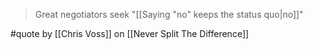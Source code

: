 > Great negotiators seek "[[Saying "no" keeps the status quo|no]]"

#quote by [[Chris Voss]] on [[Never Split The Difference]]